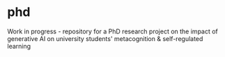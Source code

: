 # phd
Work in progress - repository for a PhD research project on the impact of generative AI on university students' metacognition &amp; self-regulated learning
